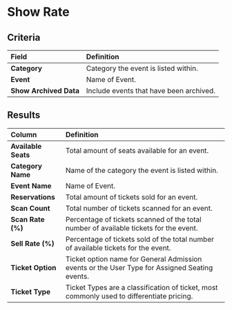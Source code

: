 # Show Rate

## Criteria

| **Field** | **Definition** |
| :--- | :--- |
| **Category** | Category the event is listed within. |
| **Event** | Name of Event. |
| **Show Archived Data** | Include events that have been archived. |

## Results

| **Column** | **Definition** |
| :--- | :--- |
| **Available Seats** | Total amount of seats available for an event. |
| **Category Name** | Name of the category the event is listed within. |
| **Event Name** | Name of Event. |
| **Reservations** | Total amount of tickets sold for an event. |
| **Scan Count** | Total number of tickets scanned for an event. |
| **Scan Rate \(%\)** | Percentage of tickets scanned of the total number of available tickets for the event. |
| **Sell Rate \(%\)** | Percentage of tickets sold of the total number of available tickets for the event. |
| **Ticket Option** | Ticket option name for General Admission events or the User Type for Assigned Seating events. |
| **Ticket Type** | Ticket Types are a classification of ticket, most commonly used to differentiate pricing. |


